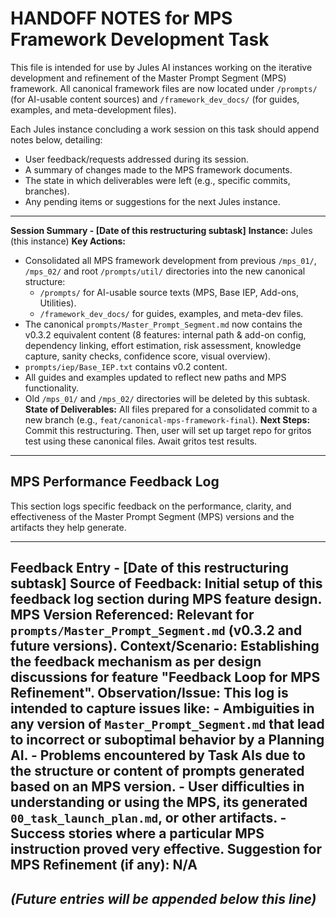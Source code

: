 # HANDOFF NOTES for MPS Framework Development Task

This file is intended for use by Jules AI instances working on the iterative development and refinement of the Master Prompt Segment (MPS) framework. All canonical framework files are now located under `/prompts/` (for AI-usable content sources) and `/framework_dev_docs/` (for guides, examples, and meta-development files).

Each Jules instance concluding a work session on this task should append notes below, detailing:
- User feedback/requests addressed during its session.
- A summary of changes made to the MPS framework documents.
- The state in which deliverables were left (e.g., specific commits, branches).
- Any pending items or suggestions for the next Jules instance.

---
**Session Summary - [Date of this restructuring subtask]**
**Instance:** Jules (this instance)
**Key Actions:**
- Consolidated all MPS framework development from previous `/mps_01/`, `/mps_02/` and root `/prompts/util/` directories into the new canonical structure:
    - `/prompts/` for AI-usable source texts (MPS, Base IEP, Add-ons, Utilities).
    - `/framework_dev_docs/` for guides, examples, and meta-dev files.
- The canonical `prompts/Master_Prompt_Segment.md` now contains the v0.3.2 equivalent content (8 features: internal path & add-on config, dependency linking, effort estimation, risk assessment, knowledge capture, sanity checks, confidence score, visual overview).
- `prompts/iep/Base_IEP.txt` contains v0.2 content.
- All guides and examples updated to reflect new paths and MPS functionality.
- Old `/mps_01/` and `/mps_02/` directories will be deleted by this subtask.
**State of Deliverables:** All files prepared for a consolidated commit to a new branch (e.g., `feat/canonical-mps-framework-final`).
**Next Steps:** Commit this restructuring. Then, user will set up target repo for gritos test using these canonical files. Await gritos test results.
---

## MPS Performance Feedback Log

This section logs specific feedback on the performance, clarity, and effectiveness of the Master Prompt Segment (MPS) versions and the artifacts they help generate.

---
**Feedback Entry - [Date of this restructuring subtask]**
**Source of Feedback:** Initial setup of this feedback log section during MPS feature design.
**MPS Version Referenced:** Relevant for `prompts/Master_Prompt_Segment.md` (v0.3.2 and future versions).
**Context/Scenario:** Establishing the feedback mechanism as per design discussions for feature "Feedback Loop for MPS Refinement".
**Observation/Issue:** This log is intended to capture issues like:
    - Ambiguities in any version of `Master_Prompt_Segment.md` that lead to incorrect or suboptimal behavior by a Planning AI.
    - Problems encountered by Task AIs due to the structure or content of prompts generated based on an MPS version.
    - User difficulties in understanding or using the MPS, its generated `00_task_launch_plan.md`, or other artifacts.
    - Success stories where a particular MPS instruction proved very effective.
**Suggestion for MPS Refinement (if any):** N/A
---
*(Future entries will be appended below this line)*
---
